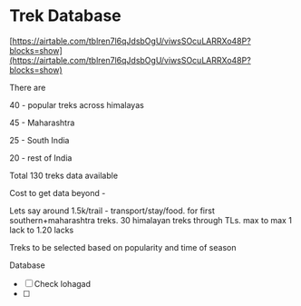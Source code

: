 # Trek Database

[https://airtable.com/tblren7l6qJdsbOgU/viwsSOcuLARRXo48P?blocks=show](https://airtable.com/tblren7l6qJdsbOgU/viwsSOcuLARRXo48P?blocks=show)

There are 

40 - popular treks across himalayas

45 -  Maharashtra

25 - South India

20  - rest of India

Total  130 treks data available 

Cost to get data beyond -  

Lets say around 1.5k/trail - transport/stay/food. for first southern+maharashtra treks. 30 himalayan treks through TLs. max to max 1 lack to 1.20 lacks 

Treks to be selected based on popularity and time of season

Database 

- [ ]  Check lohagad
- [ ]